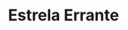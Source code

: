 ---
Numero: 167
title: Estrela Errante
Autor: Frederik Pohl
Co-autor: Jack Williamson
Ano-de-Publicacao: 1971
Titulo-original: Rogue Star
Tradutor: Eurico da Fonseca
Co-tradutor: 
Ano-de-edicao: 1969
alias: Frederik-Pohl
Autor2-alias: Jack-Williamson
Tradutor1-alias: Eurico-da-Fonseca
Tradutor2-alias: 
Titulo-link: 167-Estrela-Errante
Capa: Lima de Freitas
pags: 201
Capa-link: Lima-de-Freitas
---
